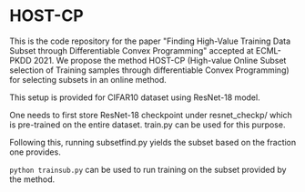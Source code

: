 # HOST-CP
This is the code repository for the paper "Finding High-Value Training Data Subset through Differentiable Convex Programming" accepted at ECML-PKDD 2021. We propose the method HOST-CP (High-value Online Subset selection of Training samples through differentiable Convex Programming) for selecting subsets in an online method.

This setup is provided for CIFAR10 dataset using ResNet-18 model. 

One needs to first store ResNet-18 checkpoint under resnet_checkp/ which is pre-trained on the entire dataset. train.py can be used for this purpose.

Following this, running subsetfind.py yields the subset based on the fraction one provides.

```python trainsub.py``` can be used to run training on the subset provided by the method.

